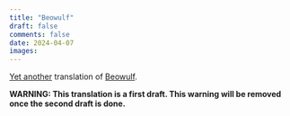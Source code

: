 ```yaml
---
title: "Beowulf"
draft: false
comments: false
date: 2024-04-07
images:
---
```


[Yet another](https://en.wikipedia.org/wiki/List_of_translations_of_Beowulf) translation of [Beowulf](https://en.wikipedia.org/wiki/Beowulf).

**WARNING: This translation is a first draft. This warning will be removed once the second draft is done.**
